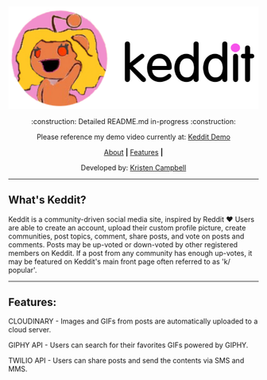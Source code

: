 <p align="center">
  <img src="static/images/keddit_logo_image_dark.svg" width="550" title="Keddit">
</p>

<p align="center">
  :construction: Detailed README.md in-progress :construction:
</p>

<p align="center">
  Please reference my demo video currently at:
  <a href="https://drive.google.com/open?id=1aR5mOqMz8OF7ECEa648PfNAlZBOfBZjt">Keddit Demo</a>
</p>

<p align="center">
  <a href="#whats-keddit"> About</a> <b>|</b> 
  <a href="#features"> Features</a> <b>|</b> 
</p>


<p align="center">
  Developed by: <a href="https://www.linkedin.com/in/kristencampbell">Kristen Campbell</a>
</p>

___________________________________

## What's Keddit?

Keddit is a community-driven social media site, inspired by Reddit :heart: Users are able to create an account, upload their custom profile picture, create communities, post topics, comment, share posts, and vote on posts and comments. Posts may be up-voted or down-voted by other registered members on Keddit. If a post from any community has enough up-votes, it may be featured on Keddit's main front page often referred to as 'k/ popular'.

---

## Features:

CLOUDINARY - Images and GIFs from posts are automatically uploaded to a cloud server.

GIPHY API - Users can search for their favorites GIFs powered by GIPHY.

TWILIO API - Users can share posts and send the contents via SMS and MMS.
